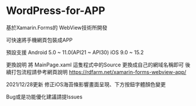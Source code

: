 # WordPress-for-APP
基於Xamarin.Forms的 WebView技術所開發

可快速將手機網頁包裝成APP

預設支援 
Android 5.0 ~ 11.0(API21 ~ API30)
iOS 9.0 ~ 15.2

更換說明
將 MainPage.xaml 這隻程式中的Source 更換成自己的網域名稱即可
後續打包流程請參考網頁說明 
https://rdfarm.net/xamarin-forms-webview-app/

2021/12/28更新
修正iOS海苔條影響畫面呈現、下方按鈕字體顏色變更

Bug或是功能優化建議請提Issues
